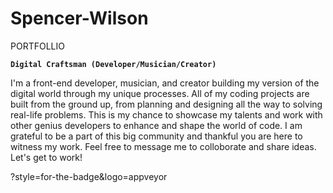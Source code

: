 # Spencer-Wilson
PORTFOLLIO

**`Digital Craftsman (Developer/Musician/Creator)`**

I'm a front-end developer, musician, and creator building my version of the digital world through my unique processes. All of my coding projects are built from the ground up, from planning and designing all the way to solving real-life problems. This is my chance to showcase my talents and work with other genius developers to enhance and shape the world of code. I am grateful to be a part of this big community and thankful you are here to witness my work.  Feel free to message me to colloborate and share ideas. Let's get to work!

?style=for-the-badge&logo=appveyor




